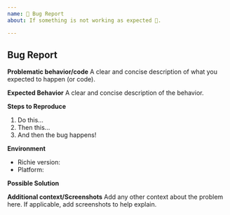```yaml
---
name: 🐛 Bug Report
about: If something is not working as expected 🤔.

---
```


## Bug Report

**Problematic behavior/code**
A clear and concise description of what you expected to happen (or code).

**Expected Behavior**
A clear and concise description of the behavior.

**Steps to Reproduce**
1. Do this...
2. Then this...
3. And then the bug happens!

**Environment**
- Richie version:
- Platform:

**Possible Solution**
<!--- Only if you have suggestions on a fix for the bug -->

**Additional context/Screenshots**
Add any other context about the problem here. If applicable, add screenshots to help explain.
